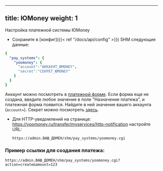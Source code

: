 
---
title: ЮMoney
weight: 1
---

Настройка платежной системы ЮMoney

* Сохраните в [конфиг]({{< ref "/docs/api/config" >}}) SHM следующие данные:
```yaml
{
  "pay_systems": {
    "yoomoney": {
      "account":"АККАУНТ_ЮMONEY",
      "secret":"СЕКРЕТ_ЮMONEY"
    }
  }
}
```

Аккаунт можно посмотреть в [платежной форме](https://yoomoney.ru/quickpay/form). Если форма еще не создана, введите любое значение в поле "Назначение платежа", и платежная форма появится. Найдите в ней значение вашего аккаунта (`account=`).
Секрет можно посмотреть [здесь](https://yoomoney.ru/transfer/myservices/http-notification).

* Для HTTP-уведомлений на странице: https://yoomoney.ru/transfer/myservices/http-notification настройте URL:

  `https://admin.ВАШ_ДОМЕН/shm/pay_systems/yoomoney.cgi`


### Пример ссылки для создания платежа:

`https://admin.ВАШ_ДОМЕН/shm/pay_systems/yoomoney.cgi?action=create&amount=123`

